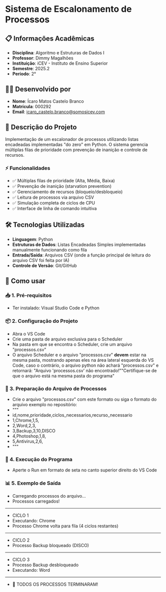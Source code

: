 # Sistema de Escalonamento de Processos

## 📋 Informações Acadêmicas
- **Disciplina**: Algoritmo e Estruturas de Dados I
- **Professor**: Dimmy Magalhões
- **Instituição**: iCEV - Instituto de Ensino Superior
- **Semestre**: 2025.2
- **Período**: 2°

## 👨‍💻 Desenvolvido por
- **Nome**: Ícaro Matos Castelo Branco
- **Matrícula**: 000292
- **Email**: icaro_castelo.branco@somosicev.com

## 🎯 Descrição do Projeto
Implementação de um escalonador de processos utilizando listas encadeadas implementadas "do zero" em Python. O sistema gerencia múltiplas filas de prioridade com prevenção de inanição e controle de recursos.

### ⚡ Funcionalidades
- ✅ Múltiplas filas de prioridade (Alta, Média, Baixa)
- ✅ Prevenção de inanição (starvation prevention)
- ✅ Gerenciamento de recursos (bloqueio/desbloqueio)
- ✅ Leitura de processos via arquivo CSV
- ✅ Simulação completa de ciclos de CPU
- ✅ Interface de linha de comando intuitiva

## 🛠️ Tecnologias Utilizadas
- **Linguagem**: Python
- **Estruturas de Dados**: Listas Encadeadas Simples implementadas manualmente funcionando como fila
- **Entrada/Saída**: Arquivos CSV (onde a função principal de leitura do arquivo CSV foi feita por IA)
- **Controle de Versão**: Git/GitHub

## 🎯 Como usar

### 📥 1. Pré-requisitos
- Ter instalado: Visual Studio Code e Python

### 📦 2. Configuração do Projeto
- Abra o VS Code
- Crie uma pasta de arquivo exclusiva para o Scheduler
- Na pasta em que se encontra o Scheduler, crie um arquivo "processos.csv"
- O arquivo Scheduler e o arquivo "processos.csv" **devem** estar na mesma pasta, mostrando apenas eles na área lateral esquerda do VS Code, caso o contrário, o arquivo python não achará "processos.csv" e retornará: "Arquivo 'processos.csv' não encontrado!""Certifique-se de que o arquivo está na mesma pasta do programa"

### 📝 3. Preparação do Arquivo de Processos
- Crie o arquivo "processos.csv" com este formato ou siga o formato do arquivo exemplo no repositório:
- """
- id,nome,prioridade,ciclos_necessarios,recurso_necessario
- 1,Chrome,1,5,
- 2,Word,2,3,
- 3,Backup,3,10,DISCO
- 4,Photoshop,1,8,
- 5,Antivirus,2,6,
- """

### 🚀 4. Execução do Programa
- Aperte o Run em formato de seta no canto superior direito do VS Code

### 📊 5. Exemplo de Saída
- Carregando processos do arquivo...
- Processos carregados!
______
- CICLO 1
- Executando: Chrome
- Processo Chrome volta para fila (4 ciclos restantes)
______
- CICLO 2
- Processo Backup bloqueado (DISCO)
______
- CICLO 3
- Processo Backup desbloqueado
- Executando: Word
______
- 🎉 TODOS OS PROCESSOS TERMINARAM!
